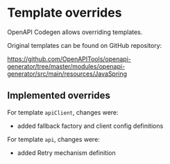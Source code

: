 # Template overrides

OpenAPI Codegen allows overriding templates. 

Original templates can be found on GitHub repository: 

https://github.com/OpenAPITools/openapi-generator/tree/master/modules/openapi-generator/src/main/resources/JavaSpring

## Implemented overrides

For template `apiClient`, changes were:
- added fallback factory and client config definitions

For template `api`, changes were:
- added Retry mechanism definition
